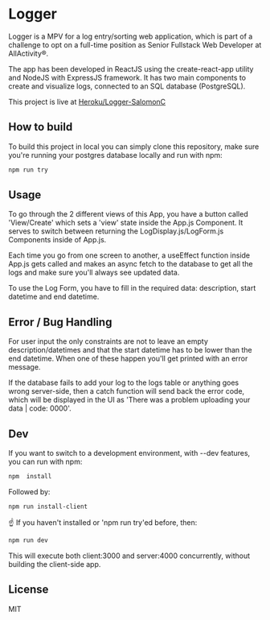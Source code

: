 # Logger

Logger is a MPV for a log entry/sorting web application, which is part of a challenge to opt on a full-time position as Senior Fullstack Web Developer at AllActivity®.

The app has been developed in ReactJS using the create-react-app utility and NodeJS with ExpressJS framework. It has two main components to create and visualize logs, connected to an SQL database (PostgreSQL).

This project is live at [Heroku/Logger-SalomonC](https://logger-salomonc.herokuapp.com/)

## How to build

To build this project in local you can simply clone this repository, make sure you're running your postgres database locally and run with npm:

```bash
npm run try
```

## Usage

To go through the 2 different views of this App, you have a button called 'View/Create' which sets a 'view' state inside the App.js Component. It serves to switch between returning the LogDisplay.js/LogForm.js Components inside of App.js.

Each time you go from one screen to another, a useEffect function inside App.js gets called and makes an async fetch to the database to get all the logs and  make sure you'll always see updated data.

To use the Log Form, you have to fill in the required data: description, start datetime and end datetime.

## Error / Bug Handling

For user input the only constraints are not to leave an empty description/datetimes and that the start datetime has to be lower than the end datetime. When one of these happen you'll get printed with an error message.

If the database fails to add your log to the logs table or anything goes wrong server-side, then a catch function will send back the error code, which will be displayed in the UI as 'There was a problem uploading your data | code: 0000'.

## Dev
If you want to switch to a development environment, with --dev features, you can run with npm:


```bash
npm  install
```

Followed by:


```bash
npm run install-client
```

☝ If you haven't installed or 'npm run try'ed before, then:

```bash
npm run dev
```

This will execute both client:3000 and server:4000 concurrently, without building the client-side app.

## License
MIT
